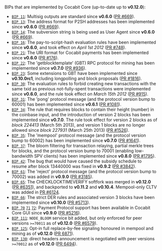 BIPs that are implemented by Cocabit Core (up-to-date up to **v0.12.0**):

* [`BIP 11`](https://github.com/cocabit/bips/blob/master/bip-0011.mediawiki): Multisig outputs are standard since **v0.6.0** ([PR #669](https://github.com/cocabit/cocabit/pull/669)).
* [`BIP 13`](https://github.com/cocabit/bips/blob/master/bip-0013.mediawiki): The address format for P2SH addresses has been implemented since **v0.6.0** ([PR #669](https://github.com/cocabit/cocabit/pull/669)).
* [`BIP 14`](https://github.com/cocabit/bips/blob/master/bip-0014.mediawiki): The subversion string is being used as User Agent since **v0.6.0** ([PR #669](https://github.com/cocabit/cocabit/pull/669)).
* [`BIP 16`](https://github.com/cocabit/bips/blob/master/bip-0016.mediawiki): The pay-to-script-hash evaluation rules have been implemented since **v0.6.0**, and took effect on *April 1st 2012* ([PR #748](https://github.com/cocabit/cocabit/pull/748)).
* [`BIP 21`](https://github.com/cocabit/bips/blob/master/bip-0021.mediawiki): The URI format for Cocabit payments has been implemented since **v0.6.0** ([PR #176](https://github.com/cocabit/cocabit/pull/176)).
* [`BIP 22`](https://github.com/cocabit/bips/blob/master/bip-0022.mediawiki): The 'getblocktemplate' (GBT) RPC protocol for mining has been implemented since **v0.7.0** ([PR #936](https://github.com/cocabit/cocabit/pull/936)).
* [`BIP 23`](https://github.com/cocabit/bips/blob/master/bip-0023.mediawiki): Some extensions to GBT have been implemented since **v0.10.0rc1**, including longpolling and block proposals ([PR #1816](https://github.com/cocabit/cocabit/pull/1816)).
* [`BIP 30`](https://github.com/cocabit/bips/blob/master/bip-0030.mediawiki): The evaluation rules to forbid creating new transactions with the same txid as previous not-fully-spent transactions were implemented since **v0.6.0**, and the rule took effect on *March 15th 2012* ([PR #915](https://github.com/cocabit/cocabit/pull/915)).
* [`BIP 31`](https://github.com/cocabit/bips/blob/master/bip-0031.mediawiki): The 'pong' protocol message (and the protocol version bump to 60001) has been implemented since **v0.6.1** ([PR #1081](https://github.com/cocabit/cocabit/pull/1081)).
* [`BIP 34`](https://github.com/cocabit/bips/blob/master/bip-0034.mediawiki): The rule that requires blocks to contain their height (number) in the coinbase input, and the introduction of version 2 blocks has been implemented since **v0.7.0**. The rule took effect for version 2 blocks as of *block 224413* (March 5th 2013), and version 1 blocks are no longer allowed since *block 227931* (March 25th 2013) ([PR #1526](https://github.com/cocabit/cocabit/pull/1526)).
* [`BIP 35`](https://github.com/cocabit/bips/blob/master/bip-0035.mediawiki): The 'mempool' protocol message (and the protocol version bump to 60002) has been implemented since **v0.7.0** ([PR #1641](https://github.com/cocabit/cocabit/pull/1641)).
* [`BIP 37`](https://github.com/cocabit/bips/blob/master/bip-0037.mediawiki): The bloom filtering for transaction relaying, partial merkle trees for blocks, and the protocol version bump to 70001 (enabling low-bandwidth SPV clients) has been implemented since **v0.8.0** ([PR #1795](https://github.com/cocabit/cocabit/pull/1795)).
* [`BIP 42`](https://github.com/cocabit/bips/blob/master/bip-0042.mediawiki): The bug that would have caused the subsidy schedule to resume after block 13440000 was fixed in **v0.9.2** ([PR #3842](https://github.com/cocabit/cocabit/pull/3842)).
* [`BIP 61`](https://github.com/cocabit/bips/blob/master/bip-0061.mediawiki): The 'reject' protocol message (and the protocol version bump to 70002) was added in **v0.9.0** ([PR #3185](https://github.com/cocabit/cocabit/pull/3185)).
* [`BIP 65`](https://github.com/cocabit/bips/blob/master/bip-0065.mediawiki): The CHECKLOCKTIMEVERIFY softfork was merged in **v0.12.0** ([PR #6351](https://github.com/cocabit/cocabit/pull/6351)), and backported to **v0.11.2** and **v0.10.4**. Mempool-only CLTV was added in [PR #6124](https://github.com/cocabit/cocabit/pull/6124).
* [`BIP 66`](https://github.com/cocabit/bips/blob/master/bip-0066.mediawiki): The strict DER rules and associated version 3 blocks have been implemented since **v0.10.0** ([PR #5713](https://github.com/cocabit/cocabit/pull/5713)).
* [`BIP 70`](https://github.com/cocabit/bips/blob/master/bip-0070.mediawiki) [`71`](https://github.com/cocabit/bips/blob/master/bip-0071.mediawiki) [`72`](https://github.com/cocabit/bips/blob/master/bip-0072.mediawiki): Payment Protocol support has been available in Cocabit Core GUI since **v0.9.0** ([PR #5216](https://github.com/cocabit/cocabit/pull/5216)).
* [`BIP 111`](https://github.com/cocabit/bips/blob/master/bip-0111.mediawiki): `NODE_BLOOM` service bit added, but only enforced for peer versions `>=70011` as of **v0.12.0** ([PR #6579](https://github.com/cocabit/cocabit/pull/6579)).
* [`BIP 125`](https://github.com/cocabit/bips/blob/master/bip-0125.mediawiki): Opt-in full replace-by-fee signaling honoured in mempool and mining as of **v0.12.0** ([PR 6871](https://github.com/cocabit/cocabit/pull/6871)).
* [`BIP 130`](https://github.com/cocabit/bips/blob/master/bip-0130.mediawiki): direct headers announcement is negotiated with peer versions `>=70012` as of **v0.12.0** ([PR 6494](https://github.com/cocabit/cocabit/pull/6494)).
